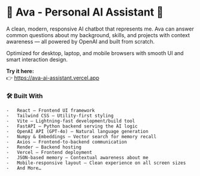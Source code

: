 # 👩 Ava - Personal AI Assistant 🤖

A clean, modern, responsive AI chatbot that represents me. Ava can answer common questions about my background, skills, and projects with context awareness — all powered by OpenAI and built from scratch.

Optimized for desktop, laptop, and mobile browsers with smooth UI and smart interaction design.

**Try it here:**  
👉 https://ava-ai-assistant.vercel.app

### 🛠 Built With
	-	React — Frontend UI framework
	-	Tailwind CSS — Utility-first styling
	-	Vite — Lightning-fast development/build tool
	-	FastAPI — Python backend serving the AI logic
	-	OpenAI API (GPT-4o) — Natural language generation
	-	Numpy & Embeddings — Vector search for memory recall
	-	Axios — Frontend-to-backend communication
	-	Render — Backend hosting
	-	Vercel — Frontend deployment
	-	JSON-based memory — Contextual awareness about me
	-	Mobile-responsive layout — Clean experience on all screen sizes
	-	And More…
